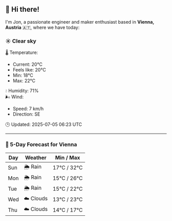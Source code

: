 ## 👋 Hi there!

I'm Jon, a passionate engineer and maker enthusiast based in **Vienna, Austria** 🇦🇹, where we have today:

### ☀️ Clear sky 

🌡️ Temperature: 
* Current: 20°C
* Feels like: 20°C
* Min: 18°C 
* Max: 22°C  

💧 Humidity: 71%  
🌬️ Wind: 
* Speed: 7 km/h 
* Direction: SE  

🕒 Updated: 2025-07-05 06:23 UTC

---

### 📅 5-Day Forecast for Vienna

| Day | Weather | Min / Max |
|-----|---------|------------|
| Sun | 🌦️ Rain | 17°C / 32°C |
| Mon | 🌦️ Rain | 15°C / 26°C |
| Tue | 🌦️ Rain | 15°C / 22°C |
| Wed | ☁️ Clouds | 13°C / 23°C |
| Thu | ☁️ Clouds | 14°C / 17°C |
